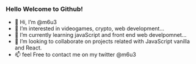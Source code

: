 ### Hello Welcome to Github!
- 👋 Hi, I’m @m6u3
- 👀 I’m interested in videogames, crypto, web development...
- 🌱 I’m currently learning javaScript and front end  web develpomnet...
- 💞️ I’m looking to collaborate on projects related with JavaScript vanilla and React.
- 📫 feel Free to contact me on my twitter @m6u3

<!---
m6u3/m6u3 is a ✨ special ✨ repository because its `README.md` (this file) appears on your GitHub profile.
You can click the Preview link to take a look at your changes.
--->
